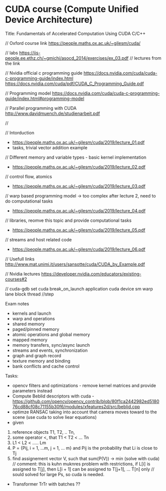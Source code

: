 # CUDA course (Compute Unified Device Architecture)
Title: Fundamentals of Accelerated Computation Using CUDA C/C++

// Oxford course link
https://people.maths.ox.ac.uk/~gilesm/cuda/

// labs
https://iis-people.ee.ethz.ch/~gmichi/asocd_2014/exercises/ex_03.pdf
// lectures from the link

// Nvidia official c programming guide
https://docs.nvidia.com/cuda/cuda-c-programming-guide/index.html
https://docs.nvidia.com/cuda/pdf/CUDA_C_Programming_Guide.pdf

// Programming model
https://docs.nvidia.com/cuda/cuda-c-programming-guide/index.html#programming-model

// Parallel programming with CUDA
http://www.davidmuench.de/studienarbeit.pdf

// 

// Intorduction
- https://people.maths.ox.ac.uk/~gilesm/cuda/2019/lecture_01.pdf
- tasks, trivial vector addition example

// Different memory and variable types - basic kernel implementation
- https://people.maths.ox.ac.uk/~gilesm/cuda/2019/lecture_02.pdf

// control flow, atomics
- https://people.maths.ox.ac.uk/~gilesm/cuda/2019/lecture_03.pdf

// warp based programming model -> too complex after lecture 2, need to do computational tasks
- https://people.maths.ox.ac.uk/~gilesm/cuda/2019/lecture_04.pdf

// libraries, reomve this topic and provide computational tasks
- https://people.maths.ox.ac.uk/~gilesm/cuda/2019/lecture_05.pdf

// streams and host related code
- https://people.maths.ox.ac.uk/~gilesm/cuda/2019/lecture_06.pdf

// Usefull links
http://www.mat.unimi.it/users/sansotte/cuda/CUDA_by_Example.pdf

// Nvidia lectures
https://developer.nvidia.com/educators/existing-courses#2


// cuda-gdb
set cuda break_on_launch application
cuda device sm warp lane block thread
//step

Exam notes
- kernels and launch
- warp and operations
- shared memory
- paged/pinned memory
- atomic operations and global memory
- mapped memory
- memory transfers, sync/async launch
- streams and events, synchronization
- graph and graph record
- texture memory and binding
- bank conflicts and cache control

Tasks:
- opencv filters and optimizations - remove kernel matrices and provide parameters instead
- Compute Beblid descriptors with cuda - https://github.com/opencv/opencv_contrib/blob/80f1ca2442982ed518076cd88cf08c71155b30f6/modules/xfeatures2d/src/beblid.cpp
- optimze RANSAC taking into account that camera moves toward to the scene (use cuda to solve liear equations)
- given 
1) reference objects T1, T2, .. Tn, 
2) some operator <, that T1 < T2 < ... Tn
3) L1 < L2 < ..... Lm
4) P = {Pij, i = 1, ...m, j = 1, ... m} and Pij is the probability that Li is close to Tj
5) find assignement vector V, such that sum(P(V)) -> min (solve with cuda) 
// comment: this is kuhn muknres problem with restrictions, if L[i] is assigned to T[j], then L[i + 1] can be assigned to T[j+1], ... T[n] only
// sould solved for large Ps, so cuda is needed.
- Transformer TrTr with batches ??
